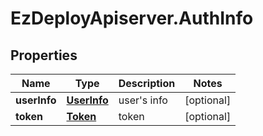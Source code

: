 # EzDeployApiserver.AuthInfo

## Properties
Name | Type | Description | Notes
------------ | ------------- | ------------- | -------------
**userInfo** | [**UserInfo**](UserInfo.md) | user's info | [optional] 
**token** | [**Token**](Token.md) | token | [optional] 


